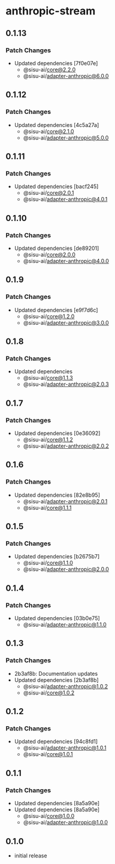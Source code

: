 # anthropic-stream

## 0.1.13

### Patch Changes

- Updated dependencies [7f0e07e]
  - @sisu-ai/core@2.2.0
  - @sisu-ai/adapter-anthropic@6.0.0

## 0.1.12

### Patch Changes

- Updated dependencies [4c5a27a]
  - @sisu-ai/core@2.1.0
  - @sisu-ai/adapter-anthropic@5.0.0

## 0.1.11

### Patch Changes

- Updated dependencies [bacf245]
  - @sisu-ai/core@2.0.1
  - @sisu-ai/adapter-anthropic@4.0.1

## 0.1.10

### Patch Changes

- Updated dependencies [de89201]
  - @sisu-ai/core@2.0.0
  - @sisu-ai/adapter-anthropic@4.0.0

## 0.1.9

### Patch Changes

- Updated dependencies [e9f7d6c]
  - @sisu-ai/core@1.2.0
  - @sisu-ai/adapter-anthropic@3.0.0

## 0.1.8

### Patch Changes

- Updated dependencies
  - @sisu-ai/core@1.1.3
  - @sisu-ai/adapter-anthropic@2.0.3

## 0.1.7

### Patch Changes

- Updated dependencies [0e36092]
  - @sisu-ai/core@1.1.2
  - @sisu-ai/adapter-anthropic@2.0.2

## 0.1.6

### Patch Changes

- Updated dependencies [82e8b95]
  - @sisu-ai/adapter-anthropic@2.0.1
  - @sisu-ai/core@1.1.1

## 0.1.5

### Patch Changes

- Updated dependencies [b2675b7]
  - @sisu-ai/core@1.1.0
  - @sisu-ai/adapter-anthropic@2.0.0

## 0.1.4

### Patch Changes

- Updated dependencies [03b0e75]
  - @sisu-ai/adapter-anthropic@1.1.0

## 0.1.3

### Patch Changes

- 2b3af8b: Documentation updates
- Updated dependencies [2b3af8b]
  - @sisu-ai/adapter-anthropic@1.0.2
  - @sisu-ai/core@1.0.2

## 0.1.2

### Patch Changes

- Updated dependencies [94c8fd1]
  - @sisu-ai/adapter-anthropic@1.0.1
  - @sisu-ai/core@1.0.1

## 0.1.1

### Patch Changes

- Updated dependencies [8a5a90e]
- Updated dependencies [8a5a90e]
  - @sisu-ai/core@1.0.0
  - @sisu-ai/adapter-anthropic@1.0.0

## 0.1.0

- initial release
